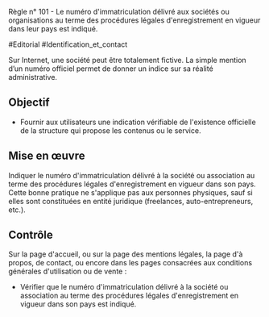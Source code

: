 
Règle n° 101  - Le numéro d'immatriculation délivré aux sociétés ou organisations au terme des procédures légales d'enregistrement en vigueur dans leur pays est indiqué.

#Editorial #Identification_et_contact

Sur Internet, une société peut être totalement fictive. La simple mention d’un numéro officiel permet de donner un indice sur sa réalité administrative.

Objectif
--------

*   Fournir aux utilisateurs une indication vérifiable de l'existence officielle de la structure qui propose les contenus ou le service.

Mise en œuvre
-------------

Indiquer le numéro d'immatriculation délivré à la société ou association au terme des procédures légales d'enregistrement en vigueur dans son pays. Cette bonne pratique ne s'applique pas aux personnes physiques, sauf si elles sont constituées en entité juridique (freelances, auto-entrepreneurs, etc.).

Contrôle
--------

Sur la page d'accueil, ou sur la page des mentions légales, la page d'à propos, de contact, ou encore dans les pages consacrées aux conditions générales d'utilisation ou de vente :

*   Vérifier que le numéro d'immatriculation délivré à la société ou association au terme des procédures légales d'enregistrement en vigueur dans son pays est indiqué.
